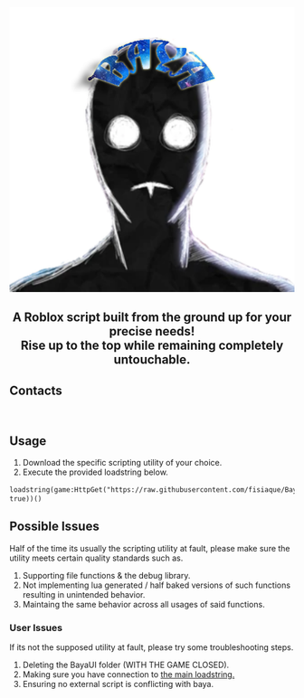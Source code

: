 <p align="center">
  <picture>
    <source media="(prefers-color-scheme: dark)" srcset="./README/bayalogo-white.png">
    <source media="(prefers-color-scheme: light)" srcset="./README/bayalogo-dark.png">
    <img alt="baya logo" src="./README/bayalogo.png">
  </picture>
</p>
<h2 align="center">
  A Roblox script built from the ground up for your precise needs!
  <br/>
  Rise up to the top while remaining completely untouchable.
</h2>

## Contacts
<br/>

## Usage
1. Download the specific scripting utility of your choice.
2. Execute the provided loadstring below.
```luau
loadstring(game:HttpGet("https://raw.githubusercontent.com/fisiaque/BayaForRobloxTest/main/loader.lua", true))()
```

## Possible Issues
Half of the time its usually the scripting utility at fault, please make sure the utility meets certain quality standards such as.
1. Supporting file functions & the debug library.
2. Not implementing lua generated / half baked versions of such functions resulting in unintended behavior.
3. Maintaing the same behavior across all usages of said functions.
### User Issues
If its not the supposed utility at fault, please try some troubleshooting steps.
1. Deleting the BayaUI folder (WITH THE GAME CLOSED).
2. Making sure you have connection to [the main loadstring.](https://raw.githubusercontent.com/fisiaque/BayaForRobloxTest/refs/heads/main/loader.lua)
3. Ensuring no external script is conflicting with baya.